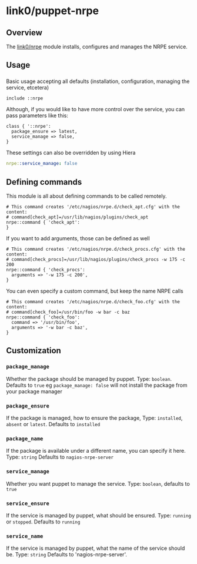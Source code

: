 # link0/puppet-nrpe

## Overview

The [link0/nrpe](https://forge.puppet.com/link0/nrpe) module installs, configures and manages the NRPE service.

## Usage

### 

Basic usage accepting all defaults (installation, configuration, managing the service, etcetera)

```puppet
include ::nrpe
``` 

Although, if you would like to have more control over the service, you can pass parameters like this:

```puppet
class { '::nrpe':
  package_ensure => latest,
  service_manage => false,
}
```

These settings can also be overridden by using Hiera

```yaml
nrpe::service_manage: false
```

## Defining commands

This module is all about defining commands to be called remotely.

```puppet
# This command creates '/etc/nagios/nrpe.d/check_apt.cfg' with the content:
# command[check_apt]=/usr/lib/nagios/plugins/check_apt
nrpe::command { 'check_apt':
}
```

If you want to add arguments, those can be defined as well

```puppet
# This command creates '/etc/nagios/nrpe.d/check_procs.cfg' with the content:
# command[check_procs]=/usr/lib/nagios/plugins/check_procs -w 175 -c 200
nrpe::command { 'check_procs':
  arguments => '-w 175 -c 200',
}
```

You can even specify a custom command, but keep the name NRPE calls

```puppet
# This command creates '/etc/nagios/nrpe.d/check_foo.cfg' with the content:
# command[check_foo]=/usr/bin/foo -w bar -c baz
nrpe::command { 'check_foo':
  command => '/usr/bin/foo',
  arguments => '-w bar -c baz',
}
```

## Customization

### `package_manage`
Whether the package should be managed by puppet. Type: `boolean`. Defaults to `true`
eg `package_manage: false` will not install the package from your package manager

### `package_ensure`
If the package is managed, how to ensure the package, Type: `installed`, `absent` or `latest`. Defaults to `installed`

### `package_name`
If the package is available under a different name, you can specify it here. Type: `string` Defaults to `nagios-nrpe-server`

### `service_manage`
Whether you want puppet to manage the service. Type: `boolean`, defaults to `true`

### `service_ensure`
If the service is managed by puppet, what should be ensured. Type: `running` or `stopped`. Defaults to `running`

### `service_name`
If the service is managed by puppet, what the name of the service should be. Type: `string` Defaults to 'nagios-nrpe-server'.

